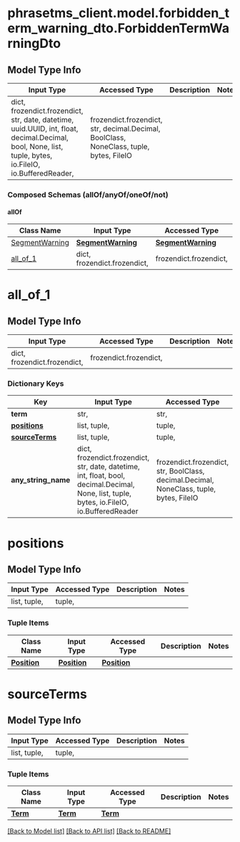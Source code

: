 # phrasetms_client.model.forbidden_term_warning_dto.ForbiddenTermWarningDto

## Model Type Info

| Input Type                                                                                                                                              | Accessed Type                                                                           | Description | Notes |
| ------------------------------------------------------------------------------------------------------------------------------------------------------- | --------------------------------------------------------------------------------------- | ----------- | ----- |
| dict, frozendict.frozendict, str, date, datetime, uuid.UUID, int, float, decimal.Decimal, bool, None, list, tuple, bytes, io.FileIO, io.BufferedReader, | frozendict.frozendict, str, decimal.Decimal, BoolClass, NoneClass, tuple, bytes, FileIO |             |

### Composed Schemas (allOf/anyOf/oneOf/not)

#### allOf

| Class Name                          | Input Type                              | Accessed Type                           | Description | Notes |
| ----------------------------------- | --------------------------------------- | --------------------------------------- | ----------- | ----- |
| [SegmentWarning](SegmentWarning.md) | [**SegmentWarning**](SegmentWarning.md) | [**SegmentWarning**](SegmentWarning.md) |             |
| [all_of_1](#all_of_1)               | dict, frozendict.frozendict,            | frozendict.frozendict,                  |             |

# all_of_1

## Model Type Info

| Input Type                   | Accessed Type          | Description | Notes |
| ---------------------------- | ---------------------- | ----------- | ----- |
| dict, frozendict.frozendict, | frozendict.frozendict, |             |

### Dictionary Keys

| Key                             | Input Type                                                                                                                                  | Accessed Type                                                                           | Description                                                        | Notes      |
| ------------------------------- | ------------------------------------------------------------------------------------------------------------------------------------------- | --------------------------------------------------------------------------------------- | ------------------------------------------------------------------ | ---------- |
| **term**                        | str,                                                                                                                                        | str,                                                                                    |                                                                    | [optional] |
| **[positions](#positions)**     | list, tuple,                                                                                                                                | tuple,                                                                                  |                                                                    | [optional] |
| **[sourceTerms](#sourceTerms)** | list, tuple,                                                                                                                                | tuple,                                                                                  |                                                                    | [optional] |
| **any_string_name**             | dict, frozendict.frozendict, str, date, datetime, int, float, bool, decimal.Decimal, None, list, tuple, bytes, io.FileIO, io.BufferedReader | frozendict.frozendict, str, BoolClass, decimal.Decimal, NoneClass, tuple, bytes, FileIO | any string name can be used but the value must be the correct type | [optional] |

# positions

## Model Type Info

| Input Type   | Accessed Type | Description | Notes |
| ------------ | ------------- | ----------- | ----- |
| list, tuple, | tuple,        |             |

### Tuple Items

| Class Name                  | Input Type                  | Accessed Type               | Description | Notes |
| --------------------------- | --------------------------- | --------------------------- | ----------- | ----- |
| [**Position**](Position.md) | [**Position**](Position.md) | [**Position**](Position.md) |             |

# sourceTerms

## Model Type Info

| Input Type   | Accessed Type | Description | Notes |
| ------------ | ------------- | ----------- | ----- |
| list, tuple, | tuple,        |             |

### Tuple Items

| Class Name          | Input Type          | Accessed Type       | Description | Notes |
| ------------------- | ------------------- | ------------------- | ----------- | ----- |
| [**Term**](Term.md) | [**Term**](Term.md) | [**Term**](Term.md) |             |

[[Back to Model list]](../../README.md#documentation-for-models) [[Back to API list]](../../README.md#documentation-for-api-endpoints) [[Back to README]](../../README.md)

